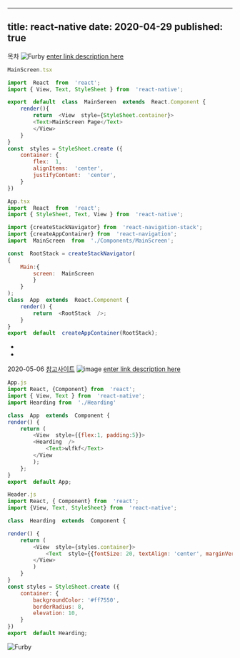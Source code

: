 

---
title: react-native
date: 2020-04-29
published: true
---

목차
![Furby](../assets/header-01.png)
[enter link description here](https://ibb.co/98w2djd)

```js
MainScreen.tsx

import  React  from  'react';
import { View, Text, StyleSheet } from  'react-native';

export  default  class  MainSereen  extends  React.Component {
	render(){
		return  <View  style={StyleSheet.container}>
		<Text>MainScreen Page</Text>
		</View>
	}
}
const  styles = StyleSheet.create ({
	container: {
		flex:  1,
		alignItems:  'center',
		justifyContent:  'center',
	}
})
```
```js
App.tsx
import  React  from  'react';
import { StyleSheet, Text, View } from  'react-native';

import {createStackNavigator} from  'react-navigation-stack';
import {createAppContainer} from  'react-navigation';
import  MainScreen  from  './Components/MainScreen';

const  RootStack = createStackNavigator(
{
	Main:{
		screen:  MainScreen
		}
	}
);
class  App  extends  React.Component {
	render() {
		return  <RootStack  />;
	}
}
export  default  createAppContainer(RootStack);
```
-
-

2020-05-06
 [참고사이트](https://www.youtube.com/watch?v=TcvyZaSzDnw&list=PLvjHFH8I1eYYoOsUgEfqA-cAqqMsIJGvT&index=4)
![image](../assets/header.png)
[enter link description here](https://ibb.co/2ZbvMmB)
```js
App.js
import React, {Component} from  'react';
import { View, Text } from  'react-native';
import Hearding from  './Hearding'

class  App  extends  Component {
render() {
	return (
		<View  style={{flex:1, padding:5}}>
		<Hearding  />
			<Text>wlfkf</Text>
		</View
		);
	};
}
export  default App;
```
```js
Header.js
import React, { Component} from  'react';
import {View, Text, StyleSheet} from  'react-native';

class  Hearding  extends  Component {

render() {
	return (
		<View  style={styles.container}>
			<Text  style={{fontSize: 20, textAlign: 'center', marginVertical:15}}>지랄뻑이다 </Text>
		</View>
		)
	}
}
const styles = StyleSheet.create ({
	container: {
		backgroundColor: '#ff7550',
		borderRadius: 8,
		elevation: 10,
	}
})
export  default Hearding;
```

![Furby](../assets/header-01.png)
<!--stackedit_data:
eyJoaXN0b3J5IjpbMjEwNDA3MjA1OSw0NTI5NDg1MzEsODIxMz
UxMTMwLDE5ODQyNjc3ODYsMTczMTk5MzA3NCw3NzY2Mjk1OTks
MTMyNzM1NzQ0MywyNzA4NDUzMTldfQ==
-->